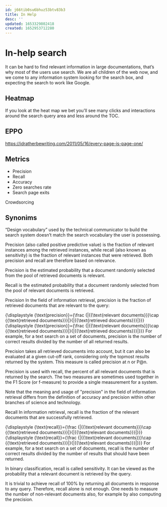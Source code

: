 ```yaml
---
id: j66tib0su6bhuz53btv83b3
title: In Help
desc: ''
updated: 1653329802418
created: 1652953712280
---
```


# In-help search 

It can be hard to find relevant information in large documentations, that’s why most of the users use search. 
We are all children of the web now, and we come to any information system looking for the search box, and expecting the search to work like Google. 

## Heatmap

If you look at the heat map we bet you’ll see many clicks and interactions around the search query area and less around the TOC. 

## EPPO

https://idratherbewriting.com/2011/05/16/every-page-is-page-one/ 

## Metrics 

- Precision
- Recall
- Accuracy
- Zero searches rate
- Search page exits

Crowdsorcing


## Synonims

“Design vocabulary” used by the technical communicator to build the search system doesn’t match the search vocabulary the user is possessing.

Precision (also called positive predictive value) is the fraction of relevant instances among the retrieved instances, while recall (also known as sensitivity) is the fraction of relevant instances that were retrieved. Both precision and recall are therefore based on relevance. 

Precision is the estimated probability that a document randomly selected from the pool of retrieved documents is relevant.

Recall is the estimated probability that a document randomly selected from the pool of relevant documents is retrieved.

Precision
In the field of information retrieval, precision is the fraction of retrieved documents that are relevant to the query:

{\displaystyle {\text{precision}}={\frac {|\{{\text{relevant documents}}\}\cap \{{\text{retrieved documents}}\}|}{|\{{\text{retrieved documents}}\}|}}}{\displaystyle {\text{precision}}={\frac {|\{{\text{relevant documents}}\}\cap \{{\text{retrieved documents}}\}|}{|\{{\text{retrieved documents}}\}|}}}
For example, for a text search on a set of documents, precision is the number of correct results divided by the number of all returned results.

Precision takes all retrieved documents into account, but it can also be evaluated at a given cut-off rank, considering only the topmost results returned by the system. This measure is called precision at n or P@n.

Precision is used with recall, the percent of all relevant documents that is returned by the search. The two measures are sometimes used together in the F1 Score (or f-measure) to provide a single measurement for a system.

Note that the meaning and usage of "precision" in the field of information retrieval differs from the definition of accuracy and precision within other branches of science and technology.

Recall
In information retrieval, recall is the fraction of the relevant documents that are successfully retrieved.

{\displaystyle {\text{recall}}={\frac {|\{{\text{relevant documents}}\}\cap \{{\text{retrieved documents}}\}|}{|\{{\text{relevant documents}}\}|}}}{\displaystyle {\text{recall}}={\frac {|\{{\text{relevant documents}}\}\cap \{{\text{retrieved documents}}\}|}{|\{{\text{relevant documents}}\}|}}}
For example, for a text search on a set of documents, recall is the number of correct results divided by the number of results that should have been returned.

In binary classification, recall is called sensitivity. It can be viewed as the probability that a relevant document is retrieved by the query.

It is trivial to achieve recall of 100% by returning all documents in response to any query. Therefore, recall alone is not enough. One needs to measure the number of non-relevant documents also, for example by also computing the precision.
